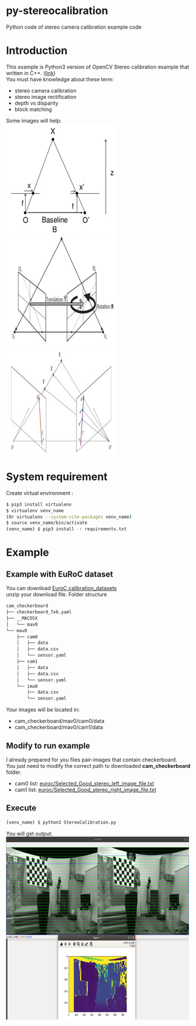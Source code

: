 # py-stereocalibration
Python code of stereo camera calibration example code

# Introduction
This example is Python3 version of OpenCV Stereo calibration example that written in C++. ([link](https://github.com/opencv/opencv/blob/master/samples/cpp/stereo_calib.cpp)) <br/>
You must have knowledge about these term: 
- stereo camera calibration
- stereo image rectification
- depth vs disparity
- block matching

Some images will help:<br/>
<img src="images/stereo_depth.jpg" width="300" height="300"> <br/>
<img src="images/essential_matrix.jpg" width="300" height="300"> <br/>
<img src="images/epipolar.jpg" width="300" height="300"> <br/>

# System requirement
Create virtual environment : 
```bash
$ pip3 install virtualenv
$ virtualenv venv_name
(Or virtualenv --system-site-packages venv_name)
$ source venv_name/bin/activate
(venv_name) $ pip3 install -r requirements.txt
```

# Example
## Example with EuRoC dataset
You can download [EuroC calibration_datasets](http://robotics.ethz.ch/~asl-datasets/ijrr_euroc_mav_dataset/calibration_datasets/cam_checkerboard/cam_checkerboard.zip) <br/>
unzip your download file.
Folder structure
```bash
cam_checkerboard
├── checkerboard_7x6.yaml
├── __MACOSX
│   └── mav0
└── mav0
    ├── cam0
    │   ├── data
    │   ├── data.csv
    │   └── sensor.yaml
    ├── cam1
    │   ├── data
    │   ├── data.csv
    │   └── sensor.yaml
    └── imu0
        ├── data.csv
        └── sensor.yaml
```
Your images will be located in:
 * cam_checkerboard/mav0/cam0/data
 * cam_checkerboard/mav0/cam1/data
  
## Modify to run example
I already prepared for you files pair-images that contain checkerboard.<br/>
You just need to modify the correct path to downloaded **cam_checkerboard** folder.<br/>
* cam0 list:  [euroc/Selected_Good_stereo_left_image_file.txt](euroc/Selected_Good_stereo_left_image_file.txt)
* cam1 list:  [euroc/Selected_Good_stereo_right_image_file.txt](euroc/Selected_Good_stereo_right_image_file.txt)

## Execute
```bash
(venv_name) $ python3 StereoCalibration.py
```
You will get output: <br/>
<img src="images/disparity.png" width="500" height="500"> <br/>


